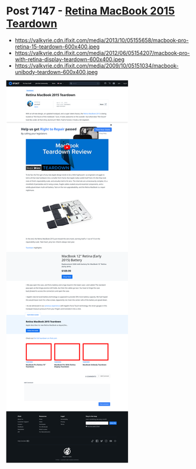 # Post 7147 - [Retina MacBook 2015 Teardown](https://www.ifixit.com/News/7147/retina-macbook-2015-teardown)

- https://valkyrie.cdn.ifixit.com/media/2013/10/05155658/macbook-pro-retina-15-teardown-600x400.jpeg
- https://valkyrie.cdn.ifixit.com/media/2012/06/05154207/macbook-pro-with-retina-display-teardown-600x400.jpeg
- https://valkyrie.cdn.ifixit.com/media/2009/10/05151034/macbook-unibody-teardown-600x400.jpeg

![screencap](screenshots/78a02f5a-a3b0-4ad6-bc3d-11c09875b937.png)
